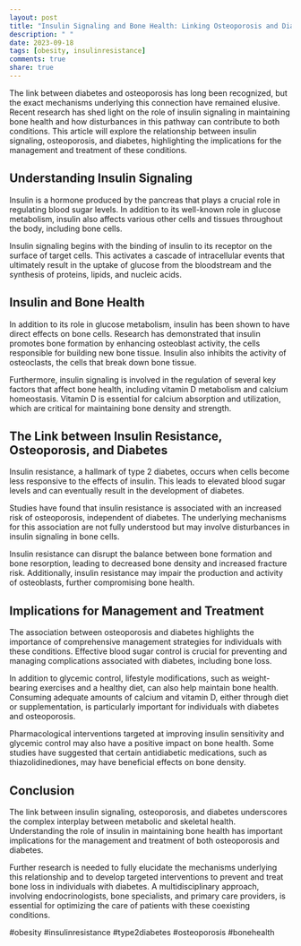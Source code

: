 ```yaml
---
layout: post
title: "Insulin Signaling and Bone Health: Linking Osteoporosis and Diabetes"
description: " "
date: 2023-09-18
tags: [obesity, insulinresistance]
comments: true
share: true
---
```


The link between diabetes and osteoporosis has long been recognized, but the exact mechanisms underlying this connection have remained elusive. Recent research has shed light on the role of insulin signaling in maintaining bone health and how disturbances in this pathway can contribute to both conditions. This article will explore the relationship between insulin signaling, osteoporosis, and diabetes, highlighting the implications for the management and treatment of these conditions.

## Understanding Insulin Signaling

Insulin is a hormone produced by the pancreas that plays a crucial role in regulating blood sugar levels. In addition to its well-known role in glucose metabolism, insulin also affects various other cells and tissues throughout the body, including bone cells.

Insulin signaling begins with the binding of insulin to its receptor on the surface of target cells. This activates a cascade of intracellular events that ultimately result in the uptake of glucose from the bloodstream and the synthesis of proteins, lipids, and nucleic acids.

## Insulin and Bone Health

In addition to its role in glucose metabolism, insulin has been shown to have direct effects on bone cells. Research has demonstrated that insulin promotes bone formation by enhancing osteoblast activity, the cells responsible for building new bone tissue. Insulin also inhibits the activity of osteoclasts, the cells that break down bone tissue.

Furthermore, insulin signaling is involved in the regulation of several key factors that affect bone health, including vitamin D metabolism and calcium homeostasis. Vitamin D is essential for calcium absorption and utilization, which are critical for maintaining bone density and strength.

## The Link between Insulin Resistance, Osteoporosis, and Diabetes

Insulin resistance, a hallmark of type 2 diabetes, occurs when cells become less responsive to the effects of insulin. This leads to elevated blood sugar levels and can eventually result in the development of diabetes.

Studies have found that insulin resistance is associated with an increased risk of osteoporosis, independent of diabetes. The underlying mechanisms for this association are not fully understood but may involve disturbances in insulin signaling in bone cells.

Insulin resistance can disrupt the balance between bone formation and bone resorption, leading to decreased bone density and increased fracture risk. Additionally, insulin resistance may impair the production and activity of osteoblasts, further compromising bone health.

## Implications for Management and Treatment

The association between osteoporosis and diabetes highlights the importance of comprehensive management strategies for individuals with these conditions. Effective blood sugar control is crucial for preventing and managing complications associated with diabetes, including bone loss.

In addition to glycemic control, lifestyle modifications, such as weight-bearing exercises and a healthy diet, can also help maintain bone health. Consuming adequate amounts of calcium and vitamin D, either through diet or supplementation, is particularly important for individuals with diabetes and osteoporosis.

Pharmacological interventions targeted at improving insulin sensitivity and glycemic control may also have a positive impact on bone health. Some studies have suggested that certain antidiabetic medications, such as thiazolidinediones, may have beneficial effects on bone density.

## Conclusion

The link between insulin signaling, osteoporosis, and diabetes underscores the complex interplay between metabolic and skeletal health. Understanding the role of insulin in maintaining bone health has important implications for the management and treatment of both osteoporosis and diabetes.

Further research is needed to fully elucidate the mechanisms underlying this relationship and to develop targeted interventions to prevent and treat bone loss in individuals with diabetes. A multidisciplinary approach, involving endocrinologists, bone specialists, and primary care providers, is essential for optimizing the care of patients with these coexisting conditions.

#obesity #insulinresistance #type2diabetes #osteoporosis #bonehealth